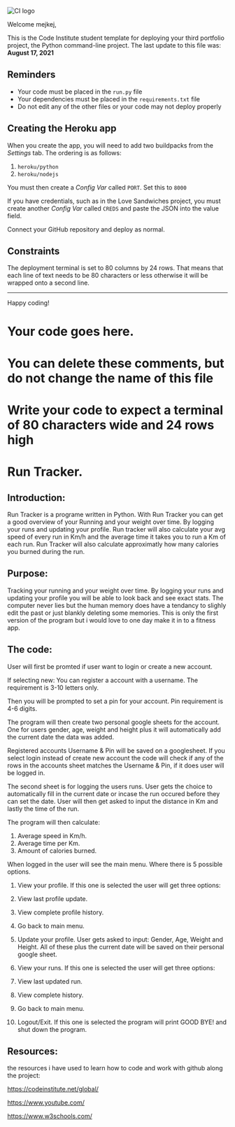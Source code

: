 ![CI logo](https://codeinstitute.s3.amazonaws.com/fullstack/ci_logo_small.png)

Welcome mejkej,

This is the Code Institute student template for deploying your third portfolio project, the Python command-line project. The last update to this file was: **August 17, 2021**

## Reminders

* Your code must be placed in the `run.py` file
* Your dependencies must be placed in the `requirements.txt` file
* Do not edit any of the other files or your code may not deploy properly

## Creating the Heroku app

When you create the app, you will need to add two buildpacks from the _Settings_ tab. The ordering is as follows:

1. `heroku/python`
2. `heroku/nodejs`

You must then create a _Config Var_ called `PORT`. Set this to `8000`

If you have credentials, such as in the Love Sandwiches project, you must create another _Config Var_ called `CREDS` and paste the JSON into the value field.

Connect your GitHub repository and deploy as normal.

## Constraints

The deployment terminal is set to 80 columns by 24 rows. That means that each line of text needs to be 80 characters or less otherwise it will be wrapped onto a second line.

-----
Happy coding!



# Your code goes here.
# You can delete these comments, but do not change the name of this file
# Write your code to expect a terminal of 80 characters wide and 24 rows high

# Run Tracker.

## Introduction:
Run Tracker is a programe written in Python. With Run Tracker you can get a good overview of your
Running and your weight over time. By logging your runs and updating your profile.
Run tracker will also calculate your avg speed of every run in Km/h and the average time it takes you to run a Km of each run. Run Tracker will also calculate approximatly how many calories you burned during the run.
## Purpose:
Tracking your running and your weight over time. By logging your runs and updating your profile you will be able to look back and see exact stats. The computer never lies but the human memory does have a tendancy to slighly edit the past or just blankly deleting some memories.
This is only the first version of the program but i would love to one day make it in to a fitness app.

## The code:
User will first be promted if user want to login or create a new account.

If selecting new: You can register a account with a username. The requirement is 3-10 letters only.

Then you will be prompted to set a pin for your account. Pin requirement is 4-6 digits.

The program will then create two personal google sheets for the account. One for users gender, age, weight and height plus it will automatically add the current date the data was added.

Registered accounts Username & Pin will be saved on a googlesheet.
If you select login instead of create new account the code will check if any of the rows in the accounts sheet matches the Username & Pin, if it does user will be logged in.

The second sheet is for logging the users runs. User gets the choice to automatically fill in the current date or incase the run occured before they can set the date.
User will then get asked to input the distance in Km and lastly the time of the run.

The program will then calculate: 
1. Average speed in Km/h.
2. Average time per Km.
3. Amount of calories burned.

When logged in the user will see the main menu. Where there is 5 possible options.

1. View your profile. 
If this one is selected the user will get three options:
1. View last profile update.
2. View complete profile history.
3. Go back to main menu.

2. Update your profile.
User gets asked to input: Gender, Age, Weight and Height.
All of these plus the current date will be saved on their personal google sheet.

3. View your runs.
If this one is selected the user will get three options:
1. View last updated run.
2. View complete history.
3. Go back to main menu.

5. Logout/Exit.
If this one is selected the program will print GOOD BYE! and shut down the program.

## Resources:
the resources i have used to learn how to code and work with github along the project:

https://codeinstitute.net/global/

https://www.youtube.com/ 

https://www.w3schools.com/